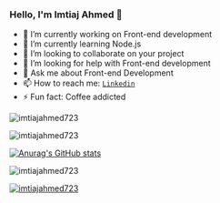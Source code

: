 ### Hello, I'm Imtiaj Ahmed 👋


- 🔭 I’m currently working on Front-end development
- 🌱 I’m currently learning Node.js
- 👯 I’m looking to collaborate on your project
- 🤔 I’m looking for help with Front-end development
- 💬 Ask me about Front-end Development
- 📫 How to reach me: [`Linkedin`](linkedin.com/in/imtiajAhmed)
- ⚡ Fun fact: Coffee addicted



<p align="left"> <img src="https://komarev.com/ghpvc/?username=imtiajahmed723&label=Profile%20views&color=0e75b6&style=flat" alt="imtiajahmed723" /> </p> 


<p><img align="center" src="https://github-readme-stats.vercel.app/api/top-langs?username=imtiajahmed723&show_icons=true&locale=en&layout=compact" alt="imtiajahmed723" /></p>

[![Anurag's GitHub stats](https://github-readme-stats.vercel.app/api?username=imtiajahmed723)](https://github.com/anuraghazra/github-readme-stats)



<p><img align="center" src="https://github-readme-streak-stats.herokuapp.com/?user=imtiajahmed723&" alt="imtiajahmed723" /></p>

<p align="left"> <a href="https://github.com/ryo-ma/github-profile-trophy"><img src="https://github-profile-trophy.vercel.app/?username=imtiajahmed723" alt="imtiajahmed723" /></a> </p>




